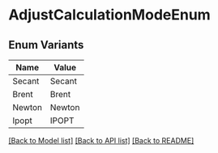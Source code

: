 # AdjustCalculationModeEnum

## Enum Variants

| Name | Value |
|---- | -----|
| Secant | Secant |
| Brent | Brent |
| Newton | Newton |
| Ipopt | IPOPT |


[[Back to Model list]](../README.md#documentation-for-models) [[Back to API list]](../README.md#documentation-for-api-endpoints) [[Back to README]](../README.md)


